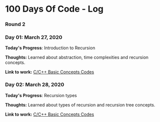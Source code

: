 # 100 Days Of Code - Log

### Round 2

### Day 01: March 27, 2020

**Today's Progress**: Introduction to Recursion

**Thoughts:** Learned about abstraction, time complexities and recursion concepts.

**Link to work:** [C/C++ Basic Concepts Codes](https://github.com/AbhiramReddyD/AlgoDS/tree/master/C%20C%2B%2B%20Basics)

### Day 02: March 28, 2020

**Today's Progress**: Recursion types

**Thoughts:** Learned about types of recursion and recursion tree concepts.

**Link to work:** [C/C++ Basic Concepts Codes](https://github.com/AbhiramReddyD/AlgoDS/tree/master/C%20C%2B%2B%20Basics)
